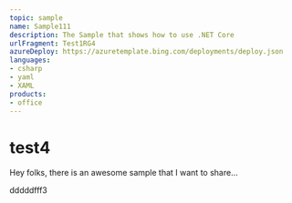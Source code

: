 ```yaml
---
topic: sample
name: Sample111
description: The Sample that shows how to use .NET Core
urlFragment: Test1RG4
azureDeploy: https://azuretemplate.bing.com/deployments/deploy.json
languages:
- csharp
- yaml
- XAML
products:
- office
---
```

# test4
Hey folks, there is an awesome sample that I want to share...

dddddfff3